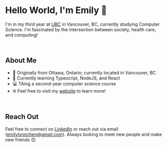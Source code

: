 # Hello World, I'm Emily 👋

I'm in my third year at [UBC](https://www.ubc.ca/) in Vancouver, BC, currently studying Computer Science. I'm fascinated by the intersection between society, health care, and computing!

<br/>


## About Me

- 📍  Originally from Ottawa, Ontario; currently located in Vancouver, BC
- 🌱  Currently learning Typescript, NodeJS, and React
- 💻  TAing a second-year computer science course
- 🌐  Feel free to visit my [website](https://emilylynnchen.netlify.app/) to learn more!


<br/>

## Reach Out

Feel free to connect on [LinkedIn](https://www.linkedin.com/in/emily-c-55680b124/) or reach out via email (emilylynnchen@gmail.com). Always looking to meet new people and make new friends 😊


